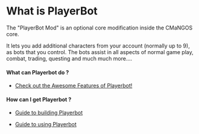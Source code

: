 What is PlayerBot
=================

The "PlayerBot Mod" is an optional core modification inside the CMaNGOS core.

It lets you add additional characters from your account (normally up to 9), as bots that you control.
The bots assist in all aspects of normal game play, combat, trading, questing and much much more....

#### What can Playerbot do ?

-   [Check out the Awesome Features of Playerbot!](https://github.com/cmangos/issues/wiki/Playerbot-Features)

#### How can I get Playerbot ?

-   [Guide to building Playerbot](https://github.com/cmangos/issues/wiki/Guide-to-build-Playerbot)

<!-- -->

-   [Guide to using Playerbot](https://github.com/cmangos/issues/wiki/Guide-to-use-Playerbot)

